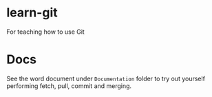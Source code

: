 # learn-git
For teaching how to use Git

# Docs

See the word document under `Documentation` folder to try out yourself performing fetch, pull, commit and merging.

